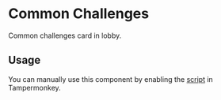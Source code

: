 # Common Challenges

Common challenges card in lobby.

## Usage

You can manually use this component by enabling the [script](https://raw.githubusercontent.com/Neutrxl/Themed/main/src/Lobby/Challenges/CommonChallenges/CommonChallenges.user.js) in Tampermonkey.